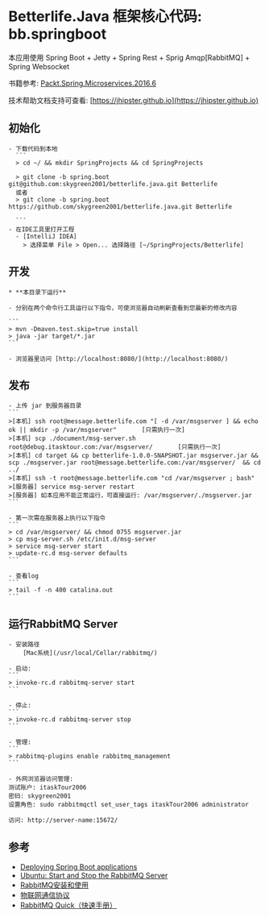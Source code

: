 # Betterlife.Java 框架核心代码: bb.springboot

本应用使用 Spring Boot + Jetty + Spring Rest + Sprig Amqp[RabbitMQ]  + Spring Websocket

书籍参考: [Packt.Spring.Microservices.2016.6](https://github.com/PacktPublishing/Spring-Microservices)

技术帮助文档支持可查看: [https://jhipster.github.io](https://jhipster.github.io)


## 初始化

    - 下载代码到本地
      ```
      > cd ~/ && mkdir SpringProjects && cd SpringProjects
    
      > git clone -b spring.boot git@github.com:skygreen2001/betterlife.java.git Betterlife
      或者
      > git clone -b spring.boot https://github.com/skygreen2001/betterlife.java.git Betterlife
    
      ```
    - 在IDE工具里打开工程
      - [IntelliJ IDEA]
        > 选择菜单 File > Open... 选择路径 [~/SpringProjects/Betterlife]

## 开发

    * **本目录下运行**

    - 分别在两个命令行工具运行以下指令，可使浏览器自动刷新查看到您最新的修改内容

    ```
    > mvn -Dmaven.test.skip=true install
    > java -jar target/*.jar
    ```

    - 浏览器里访问 [http://localhost:8080/](http://localhost:8080/)

## 发布

    - 上传 jar 到服务器目录
    ```
    >[本机] ssh root@message.betterlife.com "[ -d /var/msgserver ] && echo ok || mkdir -p /var/msgserver"       [只需执行一次]
    >[本机] scp ./document/msg-server.sh root@debug.itasktour.com:/var/msgserver/       [只需执行一次]
    >[本机] cd target && cp betterlife-1.0.0-SNAPSHOT.jar msgserver.jar && scp ./msgserver.jar root@message.betterlife.com:/var/msgserver/  && cd ../
    >[本机] ssh -t root@message.betterlife.com "cd /var/msgserver ; bash"
    >[服务器] service msg-server restart
    >[服务器] 如本应用不能正常运行，可直接运行: /var/msgserver/./msgserver.jar
    ```

    - 第一次需在服务器上执行以下指令
    ```
    > cd /var/msgserver/ && chmod 0755 msgserver.jar
    > cp msg-server.sh /etc/init.d/msg-server
    > service msg-server start
    > update-rc.d msg-server defaults
    ```
    
    - 查看log
    ```
    > tail -f -n 400 catalina.out
    ```
  
## 运行RabbitMQ Server
    - 安装路径
        [Mac系统](/usr/local/Cellar/rabbitmq/)
    
    - 启动:
    ```
    > invoke-rc.d rabbitmq-server start
    ```
    
    - 停止:
    ```
    > invoke-rc.d rabbitmq-server stop
    ```

    - 管理:
    ```
    > rabbitmq-plugins enable rabbitmq_management
    ```
    
    - 外网浏览器访问管理:
    测试账户: itaskTour2006 
    密码: skygreen2001
    设置角色: sudo rabbitmqctl set_user_tags itaskTour2006 administrator
    
    访问: http://server-name:15672/


## 参考

- [Deploying Spring Boot applications](https://docs.spring.io/spring-boot/docs/current/reference/html/deployment-install.html)
- [Ubuntu: Start and Stop the RabbitMQ Server](https://pubs.vmware.com/vfabric53/index.jsp?topic=/com.vmware.vfabric.rabbitmq.3.2/getstart/install-start-server-ubuntu.html)
- [RabbitMQ安装和使用](https://chyufly.github.io/blog/2016/04/10/rabbitmq-setup/)
- [物联网通信协议](https://github.com/ruizeng/blog/blob/master/IoT/iot-protocols.md)
- [RabbitMQ Quick（快速手册）](https://geewu.gitbooks.io/rabbitmq-quick/content/RabbitMQ%E4%BB%8B%E7%BB%8D.html)